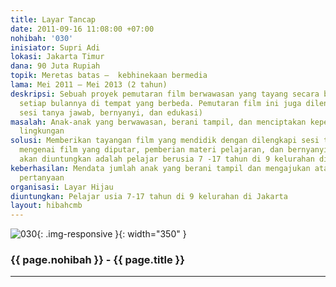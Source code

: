 ```yaml
---
title: Layar Tancap
date: 2011-09-16 11:08:00 +07:00
nohibah: '030'
inisiator: Supri Adi
lokasi: Jakarta Timur
dana: 90 Juta Rupiah
topik: Meretas batas –  kebhinekaan bermedia
lama: Mei 2011 – Mei 2013 (2 tahun)
deskripsi: Sebuah proyek pemutaran film berwawasan yang tayang secara berkala 2 kali
  setiap bulannya di tempat yang berbeda. Pemutaran film ini juga dilengkapi dengan
  sesi tanya jawab, bernyanyi, dan edukasi)
masalah: Anak-anak yang berwawasan, berani tampil, dan menciptakan kepedulian terhadap
  lingkungan
solusi: Memberikan tayangan film yang mendidik dengan dilengkapi sesi tanya jawab
  mengenai film yang diputar, pemberian materi pelajaran, dan bernyanyi. Pihak yang
  akan diuntungkan adalah pelajar berusia 7 -17 tahun di 9 kelurahan di Jakarta
keberhasilan: Mendata jumlah anak yang berani tampil dan mengajukan atau menjawab
  pertanyaan
organisasi: Layar Hijau
diuntungkan: Pelajar usia 7-17 tahun di 9 kelurahan di Jakarta
layout: hibahcmb
---
```


![030](/static/img/hibahcmb/030.png){: .img-responsive }{: width="350" }

### {{ page.nohibah }} - {{ page.title }}

---
